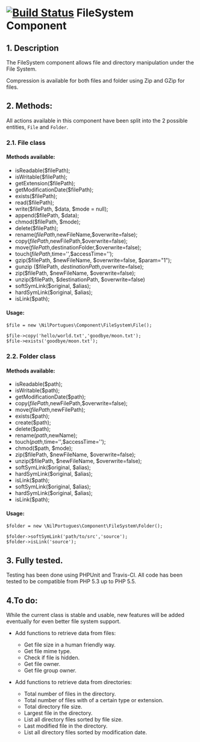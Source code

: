 # [![Build Status](https://travis-ci.org/sonrisa/filesystem-component.png?branch=master)](https://travis-ci.org/sonrisa/filesystem-component) FileSystem Component

## 1. Description
The FileSystem component allows file and directory manipulation under the File System.

Compression is available for both files and folder using Zip and GZip for files.

## 2. Methods:
All actions available in this component have been split into the 2 possible entities, `File` and `Folder`.

### 2.1. File class

#### Methods available:
- isReadable($filePath);
- isWritable($filePath);
- getExtension($filePath);
- getModificationDate($filePath);
- exists($filePath);
- read($filePath);
- write($filePath, $data, $mode = null);
- append($filePath, $data);
- chmod($filePath, $mode);
- delete($filePath);
- rename($filePath,$newFileName,$overwrite=false);
- copy($filePath,$newFilePath,$overwrite=false);
- move($filePath,$destinationFolder,$overwrite=false);
- touch($filePath,$time='',$accessTime='');
- gzip($filePath, $newFileName, $overwrite=false, $param="1");
- gunzip ($filePath, $destinationPath,$overwrite=false);
- zip($filePath, $newFileName, $overwrite=false);
- unzip($filePath, $destinationPath, $overwrite=false)
- softSymLink($original, $alias);
- hardSymLink($original, $alias);
- isLink($path);

#### Usage:
```
$file = new \NilPortugues\Component\FileSystem\File();

$file->copy('hello/world.txt','goodbye/moon.txt');
$file->exists('goodbye/moon.txt');

```

### 2.2. Folder class
#### Methods available:
- isReadable($path);
- isWritable($path);
- getModificationDate($path);
- copy($filePath,$newFilePath,$overwrite=false);
- move($filePath,$newFilePath);
- exists($path);
- create($path);
- delete($path);
- rename($path,$newName);
- touch($path,$time='',$accessTime='');
- chmod($path, $mode);
- zip($filePath, $newFileName, $overwrite=false);
- unzip($filePath, $newFileName, $overwrite=false);
- softSymLink($original, $alias);
- hardSymLink($original, $alias);
- isLink($path);
- softSymLink($original, $alias);
- hardSymLink($original, $alias);
- isLink($path);

#### Usage:
```
$folder = new \NilPortugues\Component\FileSystem\Folder();

$folder->softSymLink('path/to/src','source');
$folder->isLink('source');
```


## 3. Fully tested.
Testing has been done using PHPUnit and Travis-CI. All code has been tested to be compatible from PHP 5.3 up to PHP 5.5.


## 4.To do:
While the current class is stable and usable, new features will be added eventually for even better file system support.

- Add functions to retrieve data from files:
    - Get file size in a human friendly way.
    - Get file mime type.
    - Check if file is hidden.
    - Get file owner.
    - Get file group owner.

- Add functions to retrieve data from directories:
    - Total number of files in the directory.
    - Total number of files with of a certain type or extension.
    - Total directory file size.
    - Largest file in the directory.
    - List all directory files sorted by file size.
    - Last modified file  in the directory.
    - List all directory files sorted by modification date.